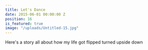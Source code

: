```yaml
---
title: Let's Dance
date: 2015-06-01 00:00:00 Z
position: 16
is_featured: true
image: "/uploads/Untitled-15.jpg"
---
```


Here's a story all about how my life got flipped turned upside down

